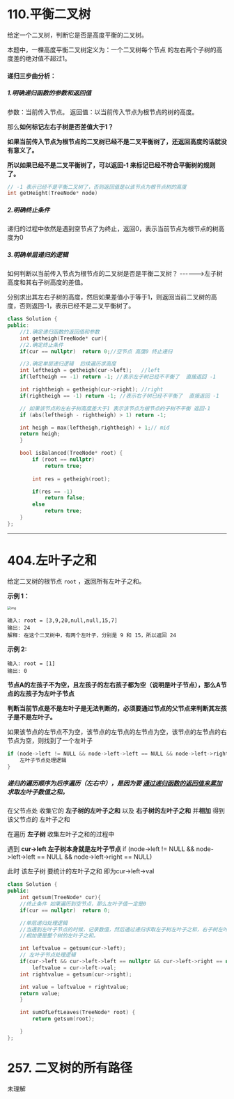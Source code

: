 # 110.平衡二叉树

给定一个二叉树，判断它是否是高度平衡的二叉树。

本题中，一棵高度平衡二叉树定义为：一个二叉树每个节点 的左右两个子树的高度差的绝对值不超过1。

#### 递归三步曲分析：

##### 1.明确递归函数的参数和返回值

参数：当前传入节点。 返回值：以当前传入节点为根节点的树的高度。

那么**如何标记左右子树是否差值大于1？**

**如果当前传入节点为根节点的二叉树已经不是二叉平衡树了，还返回高度的话就没有意义了。**

**所以如果已经不是二叉平衡树了，可以返回-1 来标记已经不符合平衡树的规则了。**

```cpp
// -1 表示已经不是平衡二叉树了，否则返回值是以该节点为根节点树的高度
int getHeight(TreeNode* node)
```

##### 2.明确终止条件

递归的过程中依然是遇到空节点了为终止，返回0，表示当前节点为根节点的树高度为0

##### 3.明确单层递归的逻辑

如何判断以当前传入节点为根节点的二叉树是否是平衡二叉树？    ------>左子树高度和其右子树高度的差值。

分别求出其左右子树的高度，然后如果差值小于等于1，则返回当前二叉树的高度，否则返回-1，表示已经不是二叉平衡树了。

```cpp
class Solution {
public:
    //1.确定递归函数的返回值和参数
    int getheigh(TreeNode* cur){
    //2.确定终止条件
    if(cur == nullptr)  return 0;//空节点 高度0 终止递归

    //3.确定单层递归逻辑  后续遍历求高度 
    int leftheigh = getheigh(cur->left);   //left
    if(leftheigh == -1) return -1; //表示左子树已经不平衡了  直接返回 -1

    int rightheigh = getheigh(cur->right); //right
    if(rightheigh == -1) return -1; //表示右子树已经不平衡了  直接返回 -1

    // 如果该节点的左右子树高度差大于1 表示该节点为根节点的子树不平衡 返回-1
    if (abs(leftheigh - rightheigh) > 1) return -1; 

    int heigh = max(leftheigh,rightheigh) + 1;// mid 
    return heigh;
    }

    bool isBalanced(TreeNode* root) {
        if (root == nullptr)
            return true;
        
        int res = getheigh(root);

        if(res == -1)
            return false;
        else 
            return true;
    }
};
```



------

# 404.左叶子之和

给定二叉树的根节点 `root` ，返回所有左叶子之和。

 

**示例 1：**

<img src="https://assets.leetcode.com/uploads/2021/04/08/leftsum-tree.jpg" alt="img" style="zoom:50%;" />

```
输入: root = [3,9,20,null,null,15,7] 
输出: 24 
解释: 在这个二叉树中，有两个左叶子，分别是 9 和 15，所以返回 24
```

**示例 2:**

```
输入: root = [1]
输出: 0
```



**节点A的左孩子不为空，且左孩子的左右孩子都为空（说明是叶子节点），那么A节点的左孩子为左叶子节点**

**判断当前节点是不是左叶子是无法判断的，必须要通过节点的父节点来判断其左孩子是不是左叶子。**

如果该节点的左节点不为空，该节点的左节点的左节点为空，该节点的左节点的右节点为空，则找到了一个左叶子

```cpp
if (node->left != NULL && node->left->left == NULL && node->left->right == NULL) {
    左叶子节点处理逻辑
}
```



##### 递归的遍历顺序为后序遍历（左右中），是因为要     *<u>通过递归函数的返回值来累加</u>*     求取左叶子数值之和。





在父节点处  收集它的  **左子树的左叶子之和**  以及 **右子树的左叶子之和**  并**相加**  得到该父节点的 左叶子之和 

在遍历    **左子树**  收集左叶子之和的过程中  

遇到 **cur->left 左子树本身就是左叶子节点** if (node->left != NULL && node->left->left == NULL && node->left->right == NULL) 

此时 该左子树 要统计的左叶子之和 即为cur->left->val   



```cpp
class Solution {
public:
    int getsum(TreeNode* cur){
    //终止条件 如果遍历到空节点，那么左叶子值一定是0
    if(cur == nullptr)  return 0;

    //单层递归处理逻辑
    //当遇到左叶子节点的时候，记录数值，然后通过递归求取左子树左叶子之和，右子树左叶子之和，
    //相加便是整个树的左叶子之和。

    int leftvalue = getsum(cur->left);
    // 左叶子节点处理逻辑
    if(cur->left && cur->left->left == nullptr && cur->left->right == nullptr)
        leftvalue = cur->left->val;
    int rightvalue = getsum(cur->right);

    int value = leftvalue + rightvalue;
    return value;
    }

    int sumOfLeftLeaves(TreeNode* root) {
        return getsum(root);

    }
};
```



#  257. 二叉树的所有路径

未理解